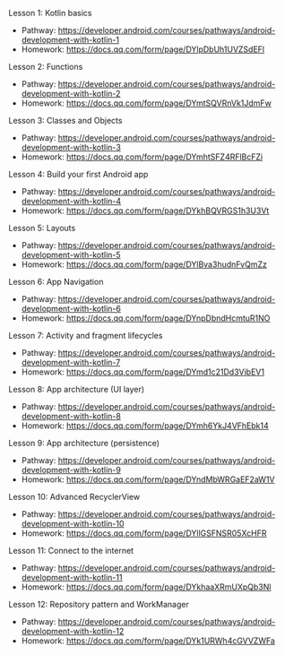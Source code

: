 Lesson 1: Kotlin basics
- Pathway: https://developer.android.com/courses/pathways/android-development-with-kotlin-1
- Homework: https://docs.qq.com/form/page/DYlpDbUh1UVZSdEFl

Lesson 2: Functions
- Pathway: https://developer.android.com/courses/pathways/android-development-with-kotlin-2
- Homework: https://docs.qq.com/form/page/DYmtSQVRnVk1JdmFw

Lesson 3: Classes and Objects
- Pathway: https://developer.android.com/courses/pathways/android-development-with-kotlin-3
- Homework: https://docs.qq.com/form/page/DYmhtSFZ4RFlBcFZi

Lesson 4: Build your first Android app
- Pathway: https://developer.android.com/courses/pathways/android-development-with-kotlin-4
- Homework: https://docs.qq.com/form/page/DYkhBQVRGS1h3U3Vt

Lesson 5: Layouts
- Pathway: https://developer.android.com/courses/pathways/android-development-with-kotlin-5
- Homework: https://docs.qq.com/form/page/DYlBva3hudnFvQmZz

Lesson 6: App Navigation
- Pathway: https://developer.android.com/courses/pathways/android-development-with-kotlin-6
- Homework: https://docs.qq.com/form/page/DYnpDbndHcmtuR1NO

Lesson 7: Activity and fragment lifecycles
- Pathway: https://developer.android.com/courses/pathways/android-development-with-kotlin-7
- Homework: https://docs.qq.com/form/page/DYmd1c21Dd3VibEV1

Lesson 8: App architecture (UI layer)
- Pathway: https://developer.android.com/courses/pathways/android-development-with-kotlin-8
- Homework: https://docs.qq.com/form/page/DYmh6YkJ4VFhEbk14

Lesson 9: App architecture (persistence)
- Pathway: https://developer.android.com/courses/pathways/android-development-with-kotlin-9
- Homework: https://docs.qq.com/form/page/DYndMbWRGaEF2aW1V

Lesson 10: Advanced RecyclerView
- Pathway: https://developer.android.com/courses/pathways/android-development-with-kotlin-10
- Homework: https://docs.qq.com/form/page/DYllGSFNSR05XcHFR

Lesson 11: Connect to the internet
- Pathway: https://developer.android.com/courses/pathways/android-development-with-kotlin-11
- Homework: https://docs.qq.com/form/page/DYkhaaXRmUXpQb3Nl

Lesson 12: Repository pattern and WorkManager
- Pathway: https://developer.android.com/courses/pathways/android-development-with-kotlin-12
- Homework: https://docs.qq.com/form/page/DYk1URWh4cGVVZWFa

